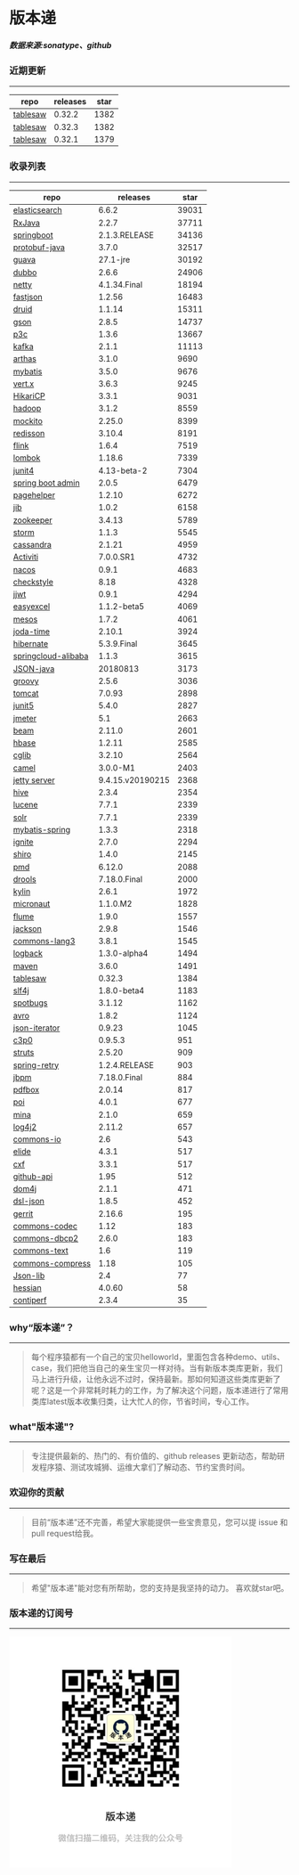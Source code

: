 # 版本递

##### 数据来源:sonatype、github

### 近期更新
---
repo | releases | star
---|---|---
[tablesaw](https://github.com/jtablesaw/tablesaw) | 0.32.2 | 1382
[tablesaw](https://github.com/jtablesaw/tablesaw) | 0.32.3 | 1382
[tablesaw](https://github.com/jtablesaw/tablesaw) | 0.32.1 | 1379

### 收录列表
---
repo | releases | star
---|---|---
[elasticsearch](https://github.com/elastic/elasticsearch) | 6.6.2 | 39031 
[RxJava](https://github.com/ReactiveX/RxJava) | 2.2.7 | 37711 
[springboot](https://github.com/spring-projects/spring-boot) | 2.1.3.RELEASE | 34136 
[protobuf-java](https://github.com/protocolbuffers/protobuf) | 3.7.0 | 32517 
[guava](https://github.com/google/guava) | 27.1-jre | 30192 
[dubbo](https://github.com/apache/incubator-dubbo) | 2.6.6 | 24906 
[netty](https://github.com/netty/netty) | 4.1.34.Final | 18194 
[fastjson](https://github.com/alibaba/fastjson) | 1.2.56 | 16483 
[druid](https://github.com/alibaba/druid) | 1.1.14 | 15311 
[gson](https://github.com/google/gson) | 2.8.5 | 14737 
[p3c](https://github.com/alibaba/p3c) | 1.3.6 | 13667 
[kafka](https://github.com/apache/kafka) | 2.1.1 | 11113 
[arthas](https://github.com/alibaba/arthas) | 3.1.0 | 9690 
[mybatis](https://github.com/mybatis/mybatis-3) | 3.5.0 | 9676 
[vert.x](https://github.com/eclipse-vertx/vert.x) | 3.6.3 | 9245 
[HikariCP](https://github.com/brettwooldridge/HikariCP) | 3.3.1 | 9031 
[hadoop](https://github.com/apache/hadoop) | 3.1.2 | 8559 
[mockito](https://github.com/mockito/mockito) | 2.25.0 | 8399 
[redisson](https://github.com/redisson/redisson) | 3.10.4 | 8191 
[flink](https://github.com/apache/flink) | 1.6.4 | 7519 
[lombok](https://github.com/rzwitserloot/lombok) | 1.18.6 | 7339 
[junit4](https://github.com/junit-team/junit4) | 4.13-beta-2 | 7304 
[spring boot admin](https://github.com/codecentric/spring-boot-admin) | 2.0.5 | 6479 
[pagehelper](https://github.com/pagehelper/Mybatis-PageHelper) | 1.2.10 | 6272 
[jib](https://github.com/GoogleContainerTools/jib) | 1.0.2 | 6158 
[zookeeper](https://github.com/apache/zookeeper) | 3.4.13 | 5789 
[storm](https://github.com/apache/storm) | 1.1.3 | 5545 
[cassandra](https://github.com/apache/cassandra) | 2.1.21 | 4959 
[Activiti](https://github.com/Activiti/Activiti) | 7.0.0.SR1 | 4732 
[nacos](https://github.com/alibaba/nacos) | 0.9.1 | 4683 
[checkstyle](https://github.com/checkstyle/checkstyle) | 8.18 | 4328 
[jjwt](https://github.com/jwtk/jjwt) | 0.9.1 | 4294 
[easyexcel](https://github.com/alibaba/easyexcel) | 1.1.2-beta5 | 4069 
[mesos](https://github.com/apache/mesos) | 1.7.2 | 4061 
[joda-time](https://github.com/JodaOrg/joda-time) | 2.10.1 | 3924 
[hibernate](https://github.com/hibernate/hibernate-orm) | 5.3.9.Final | 3645 
[springcloud-alibaba](https://github.com/spring-cloud-incubator/spring-cloud-alibaba) | 1.1.3 | 3615 
[JSON-java](https://github.com/stleary/JSON-java) | 20180813 | 3173 
[groovy](https://github.com/apache/groovy) | 2.5.6 | 3036 
[tomcat](https://github.com/apache/tomcat) | 7.0.93 | 2898 
[junit5](https://github.com/junit-team/junit5) | 5.4.0 | 2827 
[jmeter](https://github.com/apache/jmeter) | 5.1 | 2663 
[beam](https://github.com/apache/beam) | 2.11.0 | 2601 
[hbase](https://github.com/apache/hbase) | 1.2.11 | 2585 
[cglib](https://github.com/cglib/cglib) | 3.2.10 | 2564 
[camel](https://github.com/apache/camel) | 3.0.0-M1 | 2403 
[jetty server](https://github.com/eclipse/jetty.project) | 9.4.15.v20190215 | 2368 
[hive](https://github.com/apache/hive) | 2.3.4 | 2354 
[lucene](https://github.com/apache/lucene-solr) | 7.7.1 | 2339 
[solr](https://github.com/apache/lucene-solr) | 7.7.1 | 2339 
[mybatis-spring](https://github.com/mybatis/spring-boot-starter) | 1.3.3 | 2318 
[ignite](https://github.com/apache/ignite) | 2.7.0 | 2294 
[shiro](https://github.com/apache/shiro) | 1.4.0 | 2145 
[pmd](https://github.com/pmd/pmd) | 6.12.0 | 2088 
[drools](https://github.com/kiegroup/drools) | 7.18.0.Final | 2000 
[kylin](https://github.com/apache/kylin) | 2.6.1 | 1972 
[micronaut](https://github.com/micronaut-projects/micronaut-core) | 1.1.0.M2 | 1828 
[flume](https://github.com/apache/flume) | 1.9.0 | 1557 
[jackson](https://github.com/FasterXML/jackson-core) | 2.9.8 | 1546 
[commons-lang3](https://github.com/apache/commons-lang) | 3.8.1 | 1545 
[logback](https://github.com/qos-ch/logback) | 1.3.0-alpha4 | 1494 
[maven](https://github.com/apache/maven) | 3.6.0 | 1491 
[tablesaw](https://github.com/jtablesaw/tablesaw) | 0.32.3 | 1384 
[slf4j](https://github.com/qos-ch/slf4j) | 1.8.0-beta4 | 1183 
[spotbugs](https://github.com/spotbugs/spotbugs) | 3.1.12 | 1162 
[avro](https://github.com/apache/avro) | 1.8.2 | 1124 
[json-iterator](https://github.com/json-iterator/java) | 0.9.23 | 1045 
[c3p0](https://github.com/swaldman/c3p0) | 0.9.5.3 | 951 
[struts](https://github.com/apache/struts) | 2.5.20 | 909 
[spring-retry](https://github.com/spring-projects/spring-retry) | 1.2.4.RELEASE | 903 
[jbpm](https://github.com/kiegroup/jbpm) | 7.18.0.Final | 884 
[pdfbox](https://github.com/apache/pdfbox) | 2.0.14 | 817 
[poi](https://github.com/apache/poi) | 4.0.1 | 677 
[mina](https://github.com/apache/mina) | 2.1.0 | 659 
[log4j2](https://github.com/apache/logging-log4j2) | 2.11.2 | 657 
[commons-io](https://github.com/apache/commons-io) | 2.6 | 543 
[elide](https://github.com/yahoo/elide) | 4.3.1 | 517 
[cxf](https://github.com/apache/cxf) | 3.3.1 | 517 
[github-api](https://github.com/kohsuke/github-api) | 1.95 | 512 
[dom4j](https://github.com/dom4j/dom4j) | 2.1.1 | 471 
[dsl-json](https://github.com/ngs-doo/dsl-json) | 1.8.5 | 452 
[gerrit](https://github.com/GerritCodeReview/gerrit) | 2.16.6 | 195 
[commons-codec](https://github.com/apache/commons-codec) | 1.12 | 183 
[commons-dbcp2](https://github.com/apache/commons-dbcp) | 2.6.0 | 183 
[commons-text](https://github.com/apache/commons-text) | 1.6 | 119 
[commons-compress](https://github.com/apache/commons-compress) | 1.18 | 105 
[Json-lib](https://github.com/aalmiray/Json-lib) | 2.4 | 77 
[hessian](https://github.com/ebourg/hessian) | 4.0.60 | 58 
[contiperf](https://github.com/lucaspouzac/contiperf) | 2.3.4 | 35 

### why“版本递”？
--- 
>每个程序猿都有一个自己的宝贝helloworld，里面包含各种demo、utils、case，我们把他当自己的亲生宝贝一样对待。当有新版本类库更新，我们马上进行升级，让他永远不过时，保持最新。那如何知道这些类库更新了呢？这是一个非常耗时耗力的工作，为了解决这个问题，版本递进行了常用类库latest版本收集归类，让大忙人的你，节省时间，专心工作。


### what"版本递"?
---
> 专注提供最新的、热门的、有价值的、github releases 更新动态，帮助研发程序猿、测试攻城狮、运维大拿们了解动态、节约宝贵时间。

### 欢迎你的贡献
---
> 目前“版本递”还不完善，希望大家能提供一些宝贵意见，您可以提 issue 和 pull request给我。


### 写在最后
---
> 希望"版本递"能对您有所帮助，您的支持是我坚持的动力。
> 喜欢就star吧。

### 版本递的订阅号
---
<img src="https://github.com/jartisan2001/latest/blob/master/Image.jpg" width="400" hegiht="400" align=left />